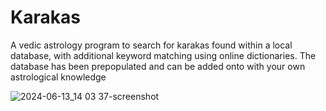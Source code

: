 # Karakas
A vedic astrology program to search for karakas found within a local database, with additional keyword matching using online dictionaries. The database has been prepopulated and can be added onto with your own astrological knowledge

![2024-06-13_14 03 37-screenshot](https://github.com/AndyQuicklyDelete/Karakas/assets/148725142/73d0e797-f3e9-45e7-80c1-45688922ffd0)
